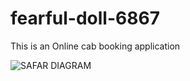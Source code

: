 # fearful-doll-6867
This is an Online cab booking application


![SAFAR DIAGRAM](https://github.com/akt0001c/fearful-doll-6867/assets/115461689/6a02bd98-141a-4d18-bdc7-ad1f9a0bfa60)
